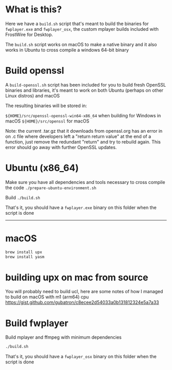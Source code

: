 # What is this?

Here we have a `build.sh` script that's meant to build the binaries for `fwplayer.exe` and `fwplayer_osx`, the custom mplayer builds included with FrostWire for Desktop.

The `build.sh` script works on macOS to make a native binary and it also works in Ubuntu to cross compile a windows 64-bit binary

# Build openssl

A `build-openssl.sh` script has been included for you to build fresh OpenSSL binaries and libraries, it's meant to work on both Ubuntu (perhaps on other Linux distros) and macOS

The resulting binaries will be stored in:

`${HOME}/src/openssl-openssl-win64-x86_64` when building for Windows in macOS
`${HOME}/src/openssl` for macOS

Note: the current .tar.gz that it downloads from openssl.org has an error in on .c file
where developers left a "return return value" at the end of a function, just remove the redundant "return" and try to rebuild again. This error should go away with further OpenSSL updates.

# Ubuntu (x86_64)

Make sure you have all dependencies and tools necessary to cross compile the code
`./prepare-ubuntu-environment.sh`

Build
`./build.sh`

That's it, you should have a `fwplayer.exe` binary on this folder when the script is done

---------------------------
# macOS

```bash
brew install upx
brew install yasm
```

# building upx on mac from source
You will probably need to build ucl, here are some notes of how I managed to build on macOS with m1 (arm64) cpu
https://gist.github.com/gubatron/c8ecee2d54033a0b131812324e5a7a33

# Build fwplayer

Build mplayer and ffmpeg with minimum dependencies

```bash
./build.sh
```

That's it, you should have a `fwplayer_osx` binary on this folder when the script is done